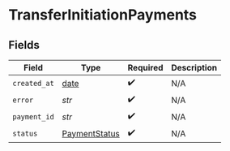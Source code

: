 # TransferInitiationPayments


## Fields

| Field                                                                | Type                                                                 | Required                                                             | Description                                                          |
| -------------------------------------------------------------------- | -------------------------------------------------------------------- | -------------------------------------------------------------------- | -------------------------------------------------------------------- |
| `created_at`                                                         | [date](https://docs.python.org/3/library/datetime.html#date-objects) | :heavy_check_mark:                                                   | N/A                                                                  |
| `error`                                                              | *str*                                                                | :heavy_check_mark:                                                   | N/A                                                                  |
| `payment_id`                                                         | *str*                                                                | :heavy_check_mark:                                                   | N/A                                                                  |
| `status`                                                             | [PaymentStatus](../../models/shared/paymentstatus.md)                | :heavy_check_mark:                                                   | N/A                                                                  |
